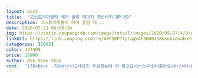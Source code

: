 ```yaml
---
layout: post 
title:  "고스트리퍼블릭 에어 쿨링 데미지 청반바지 DP-69" 
description: 고스트리퍼블릭 에어 쿨링 데 ..
date: 2020-07-21 06:08:24 
img: https://static.coupangcdn.com/image/retail/images/2020/05/27/4/3/e3bd5f09-df55-432d-8346-ec43cd646c96.jpg 
linkUrl: https://link.coupang.com/re/AFFSDP?lptag=AF3600438&subid=ahnPublicAsk&pageKey=109257971&itemId=330614606&vendorItemId=70775191023&traceid=V0-113-3c5cbdfea38eeac1 
categories: [1002] 
color: 4374D9 
price: 18900 
author: Ask View Shop 
cont:  "178<br/> -78<br/>32사이즈 주문했는데 딱 맞고요<br/>가성비좋아요<br/>마니파세여<br/>마음에들어여<br/>무엇보다 색상이 시원시원하네여<br/>사이즈는 제가 말라서  크면어쩌나햇는데 잘맞네여<br/>애아빠 바지 사이즈는 38정도 입어야 편하게 입을정도 에요 근대 이건 xl 인데 맞는가봐요 크게 나온건가? 싶네요 ㅎㅎ<br/>애아빠가 맘에 들어하네요 잘 입고 다녀요 색상도 자기가 바라는 색상이 딱 맞았나봐요 ㅎㅎ 여름이라 긴바지는 더우니 반바지를 산거 같은데 잘 입구 다니니깐요 ㅎㅎ<br/>이번에  놀러갈때 잘입고 놀고오겟어여<br/>이쁘게찢어져잇기도해서<br/>주말동안 이거만 입었네요ㅎ<br/>" 
---
```

